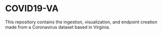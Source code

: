 # COVID19-VA
This repository contains the ingestion, visualization, and endpoint creation made from a Coronavirus dataset based in Virginia.
